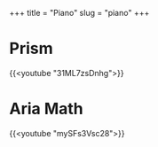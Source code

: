 +++
title = "Piano"
slug = "piano"
+++
# Prism
{{<youtube "31ML7zsDnhg">}}
# Aria Math
{{<youtube "mySFs3Vsc28">}}
